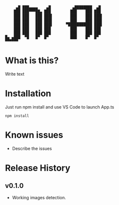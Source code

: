 ```
     ▄█ ███▄▄▄▄    ▄█          ▄████████  ▄█  
    ███ ███▀▀▀██▄ ███         ███    ███ ███  
    ███ ███   ███ ███▌        ███    ███ ███▌ 
    ███ ███   ███ ███▌        ███    ███ ███▌ 
    ███ ███   ███ ███▌      ▀███████████ ███▌ 
    ███ ███   ███ ███         ███    ███ ███  
    ███ ███   ███ ███         ███    ███ ███  
█▄ ▄███  ▀█   █▀  █▀          ███    █▀  █▀   
▀▀▀▀▀▀                                        
```


# What is this?
Write text


# Installation
Just run npm install and use VS Code to launch App.ts

```
npm install
```

# Known issues
- Describe the issues

# Release History

## v0.1.0
- Working images detection.